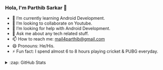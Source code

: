 ### Hola, I'm Parthib Sarkar 👋

- 🌱 I’m currently learning Android Development.
- 👯 I’m looking to collaborate on Youtube.
- 🤔 I’m looking for help with Android Development.
- 💬 Ask me about any tech related stuff.
- 📫 How to reach me: mail4parthib@gmail.com
- 😄 Pronouns: He/His.
- ⚡ Fun fact: I spend almost 6 to 8 hours playing cricket & PUBG everyday.
<!--
- 🔭 I’m currently working on ...

### Spotify Playing 🎧

[<img src="https://now-playing-Lucy.vercel.app/api/spotify-playing" alt="Lucy Spotify Playing" width="350" />](https://open.spotify.com/album/6pUg9RDDoVyQQVJ48FkmXz)
-->
<details>
  <summary>:zap: GitHub Stats</summary>

  <img  src="https://github-readme-stats.vercel.app/api?username=lucy2512&&show_icons=true&title_color=ffffff&icon_color=bb2acf&text_color=daf7dc&bg_color=151515" />

</details>
<a href="https://www.linkedin.com/in/parthib-sarkar-05855b1a1" target="_blank"> <i class="fab fa-linkedin-in"></i></a>
<a href="https://www.instagram.com/itsparthib/" target="_blank"><i class="fa fa-instagram" aria-hidden="true"></i></a>
<a href="https://www.facebook.com/itsparthib2512/" target="_blank"><i class="fa fa-facebook"></i></a>
<a href="https://twitter.com/KumarParthib" target="_blank"><i class="fa fa-twitter" aria-hidden="true"></i></a>
<a href="https://youtu.be/R534mYeGj2o" target="_blank"><i class="fa fa-youtube" aria-hidden="true"></i></a>
<a href="https://github.com/ParthibOP" target="_blank"><i class="fa fa-github" aria-hidden="true"></i></a>
